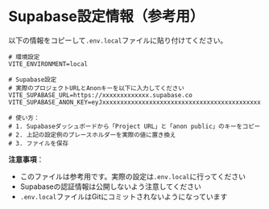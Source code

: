 # Supabase設定情報（参考用）

以下の情報をコピーして`.env.local`ファイルに貼り付けてください。

```
# 環境設定
VITE_ENVIRONMENT=local

# Supabase設定
# 実際のプロジェクトURLとAnonキーを以下に入力してください
VITE_SUPABASE_URL=https://xxxxxxxxxxxxx.supabase.co
VITE_SUPABASE_ANON_KEY=eyJxxxxxxxxxxxxxxxxxxxxxxxxxxxxxxxxxxxxxxxxxxxx

# 使い方：
# 1. Supabaseダッシュボードから「Project URL」と「anon public」のキーをコピー
# 2. 上記の設定例のプレースホルダーを実際の値に置き換え
# 3. ファイルを保存
```

**注意事項**：
- このファイルは参考用です。実際の設定は`.env.local`に行ってください
- Supabaseの認証情報は公開しないよう注意してください
- `.env.local`ファイルはGitにコミットされないようになっています
